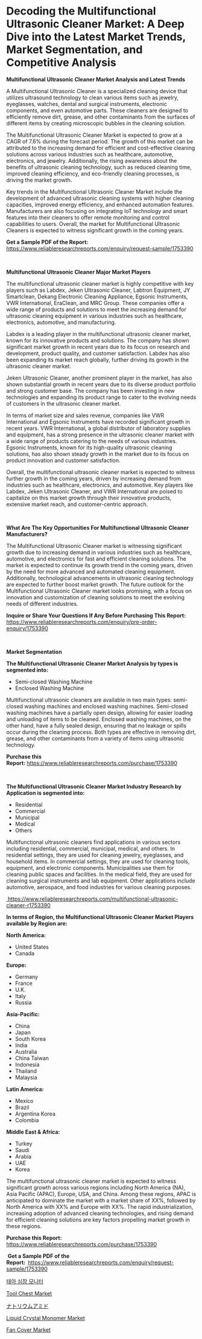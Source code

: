 <p><h1>Decoding the Multifunctional Ultrasonic Cleaner Market: A Deep Dive into the Latest Market Trends, Market Segmentation, and Competitive Analysis</h1></p><p><strong>Multifunctional Ultrasonic Cleaner Market Analysis and Latest Trends</strong></p>
<p><p>A Multifunctional Ultrasonic Cleaner is a specialized cleaning device that utilizes ultrasound technology to clean various items such as jewelry, eyeglasses, watches, dental and surgical instruments, electronic components, and even automotive parts. These cleaners are designed to efficiently remove dirt, grease, and other contaminants from the surfaces of different items by creating microscopic bubbles in the cleaning solution.</p><p>The Multifunctional Ultrasonic Cleaner Market is expected to grow at a CAGR of 7.6% during the forecast period. The growth of this market can be attributed to the increasing demand for efficient and cost-effective cleaning solutions across various industries such as healthcare, automotive, electronics, and jewelry. Additionally, the rising awareness about the benefits of ultrasonic cleaning technology, such as reduced cleaning time, improved cleaning efficiency, and eco-friendly cleaning processes, is driving the market growth.</p><p>Key trends in the Multifunctional Ultrasonic Cleaner Market include the development of advanced ultrasonic cleaning systems with higher cleaning capacities, improved energy efficiency, and enhanced automation features. Manufacturers are also focusing on integrating IoT technology and smart features into their cleaners to offer remote monitoring and control capabilities to users. Overall, the market for Multifunctional Ultrasonic Cleaners is expected to witness significant growth in the coming years.</p></p>
<p><strong>Get a Sample PDF of the Report:&nbsp;</strong> <a href="https://www.reliableresearchreports.com/enquiry/request-sample/1753390">https://www.reliableresearchreports.com/enquiry/request-sample/1753390</a></p>
<p>&nbsp;</p>
<p><strong>Multifunctional Ultrasonic Cleaner Major Market Players</strong></p>
<p><p>The multifunctional ultrasonic cleaner market is highly competitive with key players such as Labdex, Jeken Ultrasonic Cleaner, Labtron Equipment, JY Smartclean, Dekang Electronic Cleaning Appliance, Egsonic Instruments, VWR International, EraClean, and MRC Group. These companies offer a wide range of products and solutions to meet the increasing demand for ultrasonic cleaning equipment in various industries such as healthcare, electronics, automotive, and manufacturing.</p><p>Labdex is a leading player in the multifunctional ultrasonic cleaner market, known for its innovative products and solutions. The company has shown significant market growth in recent years due to its focus on research and development, product quality, and customer satisfaction. Labdex has also been expanding its market reach globally, further driving its growth in the ultrasonic cleaner market.</p><p>Jeken Ultrasonic Cleaner, another prominent player in the market, has also shown substantial growth in recent years due to its diverse product portfolio and strong customer base. The company has been investing in new technologies and expanding its product range to cater to the evolving needs of customers in the ultrasonic cleaner market.</p><p>In terms of market size and sales revenue, companies like VWR International and Egsonic Instruments have recorded significant growth in recent years. VWR International, a global distributor of laboratory supplies and equipment, has a strong presence in the ultrasonic cleaner market with a wide range of products catering to the needs of various industries. Egsonic Instruments, known for its high-quality ultrasonic cleaning solutions, has also shown steady growth in the market due to its focus on product innovation and customer satisfaction.</p><p>Overall, the multifunctional ultrasonic cleaner market is expected to witness further growth in the coming years, driven by increasing demand from industries such as healthcare, electronics, and automotive. Key players like Labdex, Jeken Ultrasonic Cleaner, and VWR International are poised to capitalize on this market growth through their innovative products, extensive market reach, and customer-centric approach.</p></p>
<p>&nbsp;</p>
<p><strong>What Are The Key Opportunities For Multifunctional Ultrasonic Cleaner Manufacturers?</strong></p>
<p><p>The Multifunctional Ultrasonic Cleaner market is witnessing significant growth due to increasing demand in various industries such as healthcare, automotive, and electronics for fast and efficient cleaning solutions. The market is expected to continue its growth trend in the coming years, driven by the need for more advanced and automated cleaning equipment. Additionally, technological advancements in ultrasonic cleaning technology are expected to further boost market growth. The future outlook for the Multifunctional Ultrasonic Cleaner market looks promising, with a focus on innovation and customization of cleaning solutions to meet the evolving needs of different industries.</p></p>
<p><strong>Inquire or Share Your Questions If Any Before Purchasing This Report:</strong> <a href="https://www.reliableresearchreports.com/enquiry/pre-order-enquiry/1753390">https://www.reliableresearchreports.com/enquiry/pre-order-enquiry/1753390</a></p>
<p>&nbsp;</p>
<p><strong>Market Segmentation</strong></p>
<p><strong>The Multifunctional Ultrasonic Cleaner Market Analysis by types is segmented into:</strong></p>
<p><ul><li>Semi-closed Washing Machine</li><li>Enclosed Washing Machine</li></ul></p>
<p><p>Multifunctional ultrasonic cleaners are available in two main types: semi-closed washing machines and enclosed washing machines. Semi-closed washing machines have a partially open design, allowing for easier loading and unloading of items to be cleaned. Enclosed washing machines, on the other hand, have a fully sealed design, ensuring that no leakage or spills occur during the cleaning process. Both types are effective in removing dirt, grease, and other contaminants from a variety of items using ultrasonic technology.</p></p>
<p><strong>Purchase this Report:&nbsp;</strong><a href="https://www.reliableresearchreports.com/purchase/1753390">https://www.reliableresearchreports.com/purchase/1753390</a></p>
<p>&nbsp;</p>
<p><strong>The Multifunctional Ultrasonic Cleaner Market Industry Research by Application is segmented into:</strong></p>
<p><ul><li>Residential</li><li>Commercial</li><li>Municipal</li><li>Medical</li><li>Others</li></ul></p>
<p><p>Multifunctional ultrasonic cleaners find applications in various sectors including residential, commercial, municipal, medical, and others. In residential settings, they are used for cleaning jewelry, eyeglasses, and household items. In commercial settings, they are used for cleaning tools, equipment, and electronic components. Municipalities use them for cleaning public spaces and facilities. In the medical field, they are used for cleaning surgical instruments and lab equipment. Other applications include automotive, aerospace, and food industries for various cleaning purposes.</p></p>
<p><a href="https://www.reliableresearchreports.com/multifunctional-ultrasonic-cleaner-r1753390">&nbsp;https://www.reliableresearchreports.com/multifunctional-ultrasonic-cleaner-r1753390</a></p>
<p><strong>In terms of Region, the Multifunctional Ultrasonic Cleaner Market Players available by Region are:</strong></p>
<p>
    <p> <strong> North America: </strong>
        <ul>
            <li>United States</li>
            <li>Canada</li>
        </ul>
        </p> 
    <p> <strong> Europe: </strong>
        <ul>
            <li>Germany</li>
            <li>France</li>
            <li>U.K.</li>
            <li>Italy</li>
            <li>Russia</li>
        </ul>
        </p> 
    <p> <strong> Asia-Pacific: </strong>
        <ul>
            <li>China</li>
            <li>Japan</li>
            <li>South Korea</li>
            <li>India</li>
            <li>Australia</li>
            <li>China Taiwan</li>
            <li>Indonesia</li>
            <li>Thailand</li>
            <li>Malaysia</li>
        </ul>
        </p> 
    <p> <strong> Latin America: </strong>
        <ul>
            <li>Mexico</li>
            <li>Brazil</li>
            <li>Argentina Korea</li>
            <li>Colombia</li>
        </ul>
        </p> 
    <p> <strong> Middle East & Africa: </strong>
        <ul>
            <li>Turkey</li>
            <li>Saudi</li>
            <li>Arabia</li>
            <li>UAE</li>
            <li>Korea</li>
        </ul>
    </p>
    </p>
<p><p>The multifunctional ultrasonic cleaner market is expected to witness significant growth across various regions including North America (NA), Asia Pacific (APAC), Europe, USA, and China. Among these regions, APAC is anticipated to dominate the market with a market share of XX%, followed by North America with XX% and Europe with XX%. The rapid industrialization, increasing adoption of advanced cleaning technologies, and rising demand for efficient cleaning solutions are key factors propelling market growth in these regions.</p></p>
<p><strong>Purchase this Report: </strong><a href="https://www.reliableresearchreports.com/purchase/1753390">https://www.reliableresearchreports.com/purchase/1753390</a></p>
<p>&nbsp;<strong>Get a Sample PDF of the Report:&nbsp;&nbsp;</strong><a href="https://www.reliableresearchreports.com/enquiry/request-sample/1753390">https://www.reliableresearchreports.com/enquiry/request-sample/1753390</a></p>
<p><strong></strong></p>
<p><p><a href="https://medium.com/@alexemumu2022/%ED%83%9C%EC%95%84-%EC%8B%AC%EB%B0%95-%EB%AA%A8%EB%8B%88%ED%84%B0-%EC%8B%9C%EC%9E%A5-%EA%B7%9C%EB%AA%A8-%EC%8B%9C%EC%9E%A5-%EC%A0%84%EB%A7%9D-%EB%B0%8F-%EC%8B%9C%EC%9E%A5-%EC%98%88%EC%B8%A1-2024%EB%85%84%EB%B6%80%ED%84%B0-2031%EB%85%84%EA%B9%8C%EC%A7%80-4a7b421d45f1">태아 심장 모니터</a></p><p><a href="https://www.linkedin.com/pulse/tool-chest-market-exploring-share-trends-future-growth-firmazon-blpve?trackingId=4mWo2jkACRhEMONvLohg1A%3D%3D">Tool Chest Market</a></p><p><a href="https://medium.com/@brayanborer2023/%E3%83%8A%E3%83%88%E3%83%AA%E3%82%A6%E3%83%A0%E3%82%A2%E3%83%9F%E3%83%89%E5%B8%82%E5%A0%B4-%E5%B8%82%E5%A0%B4cagr-%E5%B8%82%E5%A0%B4%E5%8B%95%E5%90%91-%E6%88%90%E9%95%B7%E6%88%A6%E7%95%A5%E3%81%AB%E9%96%A2%E3%81%99%E3%82%8B%E6%B4%9E%E5%AF%9F-619df4e08b04">ナトリウムアミド</a></p><p><a href="https://issuu.com/reportprime-2/docs/liquid-crystal-monomer-market-size-2030.pptx">Liquid Crystal Monomer Market</a></p><p><a href="https://github.com/tamvrosiya/Market-Research-Report-List-3/blob/main/fan-cover-market.md">Fan Cover Market</a></p></p>